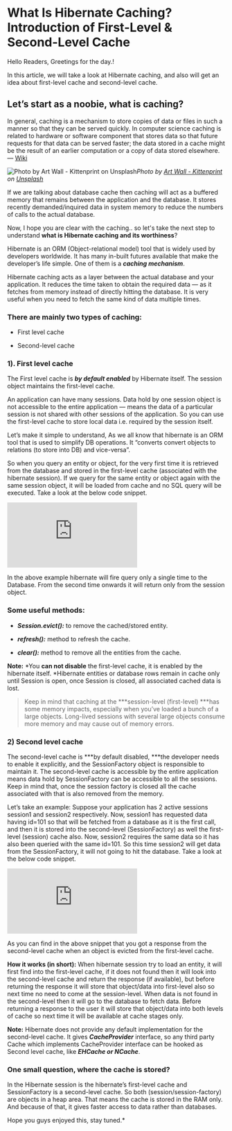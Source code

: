 
# What Is Hibernate Caching? Introduction of First-Level & Second-Level Cache

Hello Readers, Greetings for the day.!

In this article, we will take a look at Hibernate caching, and also will get an idea about first-level cache and second-level cache.

## **Let’s start as a noobie, what is caching?**

In general, caching is a mechanism to store copies of data or files in such a manner so that they can be served quickly. In computer science caching is related to hardware or software component that stores data so that future requests for that data can be served faster; the data stored in a cache might be the result of an earlier computation or a copy of data stored elsewhere. — [Wiki](https://en.wikipedia.org/wiki/Cache_(computing))

![Photo by [Art Wall - Kittenprint](https://unsplash.com/@artwall_hd?utm_source=medium&utm_medium=referral) on [Unsplash](https://unsplash.com?utm_source=medium&utm_medium=referral)](https://cdn-images-1.medium.com/max/11232/0*sDfWCU4zzIIDKQin)*Photo by [Art Wall - Kittenprint](https://unsplash.com/@artwall_hd?utm_source=medium&utm_medium=referral) on [Unsplash](https://unsplash.com?utm_source=medium&utm_medium=referral)*

If we are talking about database cache then caching will act as a buffered memory that remains between the application and the database. It stores recently demanded/inquired data in system memory to reduce the numbers of calls to the actual database.

Now, I hope you are clear with the caching.. so let's take the next step to understand **what is Hibernate caching and its worthiness**?

Hibernate is an ORM (Object-relational model) tool that is widely used by developers worldwide. It has many in-built futures available that make the developer’s life simple. One of them is a ***caching mechanism***.

Hibernate caching acts as a layer between the actual database and your application. It reduces the time taken to obtain the required data — as it fetches from memory instead of directly hitting the database. It is very useful when you need to fetch the same kind of data multiple times.

### There are mainly two types of caching:

* First level cache

* Second-level cache

### **1). First level cache**

The First level cache is ***by default enabled*** by Hibernate itself. The session object maintains the first-level cache.

An application can have many sessions. Data hold by one session object is not accessible to the entire application — means the data of a particular session is not shared with other sessions of the application. So you can use the first-level cache to store local data i.e. required by the session itself.

Let’s make it simple to understand, As we all know that hibernate is an ORM tool that is used to simplify DB operations. It “converts convert objects to relations (to store into DB) and vice-versa”.

So when you query an entity or object, for the very first time it is retrieved from the database and stored in the first-level cache (associated with the hibernate session). If we query for the same entity or object again with the same session object, it will be loaded from cache and no SQL query will be executed. Take a look at the below code snippet.

<iframe src="https://medium.com/media/499f1c35f20d73d87b6e31bf267374da" frameborder=0></iframe>

In the above example hibernate will fire query only a single time to the Database. From the second time onwards it will return only from the session object.

### Some useful methods:

* ***Session.evict():*** to remove the cached/stored entity.

* ***refresh():*** method to refresh the cache.

* ***clear():*** method to remove all the entities from the cache.

**Note:** *You **can not disable** the first-level cache, it is enabled by the hibernate itself. *Hibernate entities or database rows remain in cache only until Session is open, once Session is closed, all associated cached data is lost.
> Keep in mind that caching at the ***session-level (first-level) ***has some memory impacts, especially when you’ve loaded a bunch of a large objects. Long-lived sessions with several large objects consume more memory and may cause out of memory errors.

### 2) Second level cache

The second-level cache is ***by default disabled, ***the developer needs to enable it explicitly, and the SessionFactory object is responsible to maintain it. The second-level cache is accessible by the entire application means data hold by SessionFactory can be accessible to all the sessions. Keep in mind that, once the session factory is closed all the cache associated with that is also removed from the memory.

Let’s take an example: Suppose your application has 2 active sessions session1 and session2 respectively. Now, session1 has requested data having id=101 so that will be fetched from a database as it is the first call, and then it is stored into the second-level (SessionFactory) as well the first-level (session) cache also. Now, session2 requires the same data so it has also been queried with the same id=101. So this time session2 will get data from the SessionFactory, it will not going to hit the database. Take a look at the below code snippet.

<iframe src="https://medium.com/media/37bb1b2bc299cf590d5a4b330dfe2dbe" frameborder=0></iframe>

As you can find in the above snippet that you got a response from the second-level cache when an object is evicted from the first-level cache.

**How it works (in short):** When hibernate session try to load an entity, it will first find into the first-level cache, if it does not found then it will look into the second-level cache and return the response (if available), but before returning the response it will store that object/data into first-level also so next time no need to come at the session-level. When data is not found in the second-level then it will go to the database to fetch data. Before returning a response to the user it will store that object/data into both levels of cache so next time it will be available at cache stages only.

**Note:** Hibernate does not provide any default implementation for the second-level cache. It gives ***CacheProvider*** interface, so any third party Cache which implements CacheProvider interface can be hooked as Second level cache, like ***EHCache or NCache***.

### One small question, where the cache is stored?

In the Hibernate session is the hibernate’s first-level cache and SessionFactory is a second-level cache. So both (session/session-factory) are objects in a heap area. That means the cache is stored in the RAM only. And because of that, it gives faster access to data rather than databases.

Hope you guys enjoyed this, stay tuned.*
